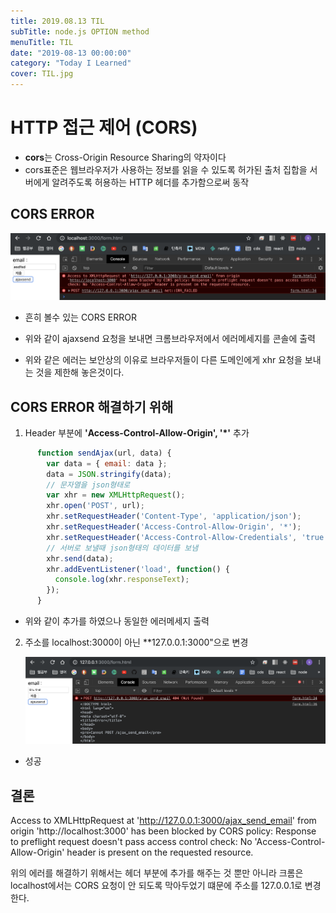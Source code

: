 ```yaml
---
title: 2019.08.13 TIL
subTitle: node.js OPTION method
menuTitle: TIL
date: "2019-08-13 00:00:00"
category: "Today I Learned"
cover: TIL.jpg
---
```


# HTTP 접근 제어 (CORS)

- **cors**는 Cross-Origin Resource Sharing의 약자이다
- cors표준은 웹브라우저가 사용하는 정보를 읽을 수 있도록 허가된 출처 집합을 서버에게 알려주도록 허용하는 HTTP 헤더를 추가함으로써 동작



## CORS ERROR

![corserror](corsError.jpg)

- 흔히 볼수 있는 CORS ERROR

- 위와 같이 ajaxsend 요청을 보내면 크롬브라우저에서  에러메세지를 콘솔에 출력

- 위와 같은 에러는 보안상의 이유로 브라우저들이 다른 도메인에게 xhr 요청을 보내는 것을 제한해 놓은것이다.

## CORS ERROR 해결하기 위해

1. Header 부분에 **'Access-Control-Allow-Origin', '*'** 추가

```javascript
      function sendAjax(url, data) {
        var data = { email: data };
        data = JSON.stringify(data);
        // 문자열을 json형태로
        var xhr = new XMLHttpRequest();
        xhr.open('POST', url);
        xhr.setRequestHeader('Content-Type', 'application/json');
        xhr.setRequestHeader('Access-Control-Allow-Origin', '*');
        xhr.setRequestHeader('Access-Control-Allow-Credentials', 'true');
        // 서버로 보낼때 json형태의 데이터를 보냄
        xhr.send(data);
        xhr.addEventListener('load', function() {
          console.log(xhr.responseText);
        });
      }
```

- 위와 같이 추가를 하였으나 동일한 에러메세지 출력

2. 주소를 localhost:3000이 아닌 **127.0.0.1:3000"으로 변경

   ![성공](open.jpg)

- 성공



## 결론

Access to XMLHttpRequest at 'http://127.0.0.1:3000/ajax_send_email' from origin 'http://localhost:3000' has been blocked by CORS policy: Response to preflight request doesn't pass access control check: No 'Access-Control-Allow-Origin' header is present on the requested resource.

위의 에러를 해결하기 위해서는 헤더 부분에 추가를 해주는 것 뿐만 아니라 크롬은 localhost에서는 CORS 요청이 안 되도록 막아두었기 떄문에 주소를 127.0.0.1로 변경 한다.





